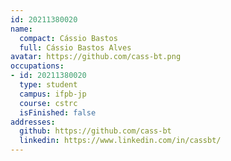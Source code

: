 ```yaml
---
id: 20211380020
name:
  compact: Cássio Bastos
  full: Cássio Bastos Alves
avatar: https://github.com/cass-bt.png
occupations:
- id: 20211380020
  type: student
  campus: ifpb-jp
  course: cstrc
  isFinished: false
addresses:
  github: https://github.com/cass-bt
  linkedin: https://www.linkedin.com/in/cassbt/
---
```

